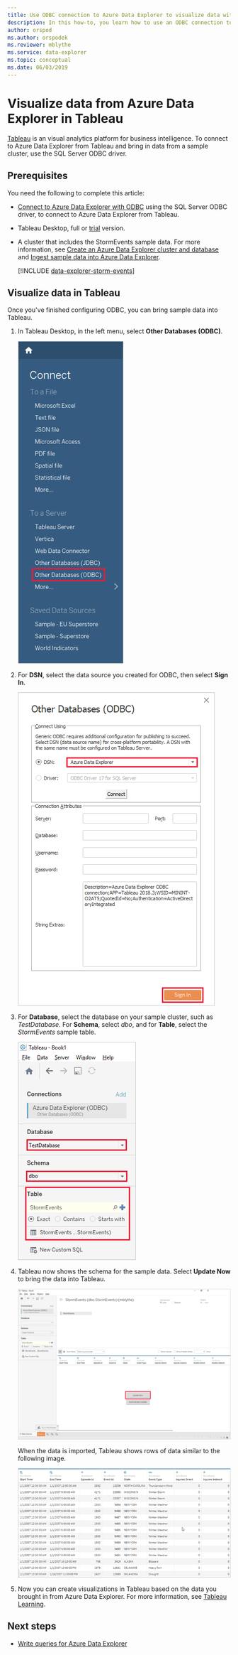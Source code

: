 ```yaml
---
title: Use ODBC connection to Azure Data Explorer to visualize data with Tableau
description: In this how-to, you learn how to use an ODBC connection to Azure Data Explorer connection to visualize data with Tableau.
author: orspod
ms.author: orspodek
ms.reviewer: mblythe
ms.service: data-explorer
ms.topic: conceptual
ms.date: 06/03/2019
---
```


# Visualize data from Azure Data Explorer in Tableau

 [Tableau](https://www.tableau.com/) is an visual analytics platform for business intelligence. To connect to Azure Data Explorer from Tableau and bring in data from a sample cluster, use the SQL Server ODBC driver. 

## Prerequisites

You need the following to complete this article:

* [Connect to Azure Data Explorer with ODBC](/azure/data-explorer/connect-odbc) using the SQL Server ODBC driver, to connect to Azure Data Explorer from Tableau. 

* Tableau Desktop, full or [trial](https://www.tableau.com/products/desktop/download) version.

* A cluster that includes the StormEvents sample data. For more information, see [Create an Azure Data Explorer cluster and database](create-cluster-database-portal.md) and [Ingest sample data into Azure Data Explorer](ingest-sample-data.md).

    [!INCLUDE [data-explorer-storm-events](../../includes/data-explorer-storm-events.md)]

## Visualize data in Tableau 

Once you've finished configuring ODBC, you can bring sample data into Tableau.

1. In Tableau Desktop, in the left menu, select **Other Databases (ODBC)**.

    ![Connect with ODBC](media/tableau/connect-odbc.png)

1. For **DSN**, select the data source you created for ODBC, then select **Sign In**.

    ![ODBC sign-in](media/tableau/odbc-sign-in.png)

1. For **Database**, select the database on your sample cluster, such as *TestDatabase*. For **Schema**, select *dbo*, and for **Table**, select the *StormEvents* sample table.

    ![Select database and table](media/tableau/select-database-table.png)

1. Tableau now shows the schema for the sample data. Select **Update Now** to bring the data into Tableau.

    ![Update data](media/tableau/update-data.png)

    When the data is imported, Tableau shows rows of data similar to the following image.

    ![Result set](media/tableau/result-set.png)

1. Now you can create visualizations in Tableau based on the data you brought in from Azure Data Explorer. For more information, see [Tableau Learning](https://www.tableau.com/learn).

## Next steps

* [Write queries for Azure Data Explorer](write-queries.md)